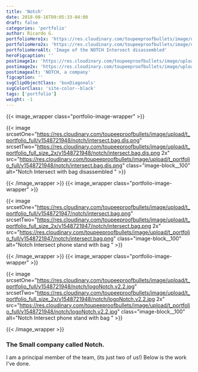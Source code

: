 ```yaml
---
title: 'Notch'
date: 2018-08-16T09:05:33-04:00
draft: false
categories: 'portfolio'
author: Ricardo G.
portfolioHero1x: 'https://res.cloudinary.com/toupeeproofbullets/image/upload/t_portfolio_hero_16_9/v1548721948/notch/notch-cover-45.jpg'
portfolioHero2x: 'https://res.cloudinary.com/toupeeproofbullets/image/upload/t_portfolio_hero_2x/v1548721948/notch/notch-cover-45.jpg'
portfolioHeroAlt: 'Image of the NOTCH Intersect disassembled'
heroFigcaption: ''
postimage1x: 'https://res.cloudinary.com/toupeeproofbullets/image/upload/t_hp_portfolio/v1548721948/notch/notch-cover-45.jpg'
postimage2x: 'https://res.cloudinary.com/toupeeproofbullets/image/upload/t_hp_portfolio_2x/v1548721948/notch/notch-cover-45.jpg'
postimagealt: 'NOTCH, a company'
figcaption: ''
svgClipObjectClass: 'boxDiagonals'
svgColorClass: 'site-color--black'
tags: ['portfolio']
weight: -1
---
```

{{< image_wrapper class="portfolio-image-wrapper" >}}
  
  {{< image
  srcsetOne="https://res.cloudinary.com/toupeeproofbullets/image/upload/t_portfolio_full/v1548721948/notch/intersect.bag.dis.png"
  srcsetTwo="https://res.cloudinary.com/toupeeproofbullets/image/upload/t_portfolio_full_size_2x/v1548721948/notch/intersect.bag.dis.png 2x"
  src="https://res.cloudinary.com/toupeeproofbullets/image/upload/t_portfolio_full/v1548721948/notch/intersect.bag.dis.png" 
  class="image-block__100" 
  alt="Notch Intersect with bag disassembled " 
    >}}

{{< /image_wrapper >}}
{{< image_wrapper class="portfolio-image-wrapper" >}}
  
  {{< image
  srcsetOne="https://res.cloudinary.com/toupeeproofbullets/image/upload/t_portfolio_full/v1548721947/notch/intersect.bag.png"
  srcsetTwo="https://res.cloudinary.com/toupeeproofbullets/image/upload/t_portfolio_full_size_2x/v1548721947/notch/intersect.bag.png 2x"
  src="https://res.cloudinary.com/toupeeproofbullets/image/upload/t_portfolio_full/v1548721947/notch/intersect.bag.png" 
  class="image-block__100" 
  alt="Notch Intersect phone stand with bag " 
    >}}

{{< /image_wrapper >}}
{{< image_wrapper class="portfolio-image-wrapper" >}}
  
  {{< image
  srcsetOne="https://res.cloudinary.com/toupeeproofbullets/image/upload/t_portfolio_full/v1548721948/notch/logoNotch.v2.2.jpg"
  srcsetTwo="https://res.cloudinary.com/toupeeproofbullets/image/upload/t_portfolio_full_size_2x/v1548721948/notch/logoNotch.v2.2.jpg 2x"
  src="https://res.cloudinary.com/toupeeproofbullets/image/upload/t_portfolio_full/v1548721948/notch/logoNotch.v2.2.jpg" 
  class="image-block__100" 
  alt="Notch Intersect phone stand with bag " 
    >}}

{{< /image_wrapper >}}
### The Small company called Notch.
I am a principal member of the team, (its just two of us!) Below is the work I've done.